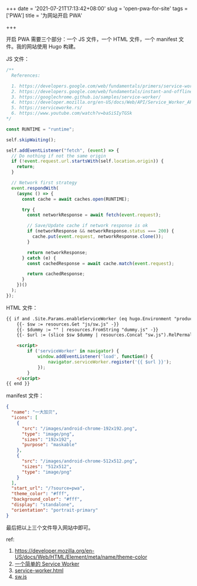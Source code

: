 +++
date = '2021-07-21T17:13:42+08:00'
slug = 'open-pwa-for-site'
tags = ['PWA']
title = '为网站开启 PWA'

+++

开启 PWA 需要三个部分：一个 JS 文件，一个 HTML 文件，一个 manifest 文件。我的网站使用 Hugo 构建。

JS 文件：

```js
/**
  References:

  1. https://developers.google.com/web/fundamentals/primers/service-workers
  2. https://developers.google.com/web/fundamentals/instant-and-offline/offline-cookbook
  3. https://googlechrome.github.io/samples/service-worker/
  4. https://developer.mozilla.org/en-US/docs/Web/API/Service_Worker_API/Using_Service_Workers
  5. https://serviceworke.rs/
  6. https://www.youtube.com/watch?v=baSiSIyTGSk
*/

const RUNTIME = "runtime";

self.skipWaiting();

self.addEventListener("fetch", (event) => {
  // Do nothing if not the same origin
  if (!event.request.url.startsWith(self.location.origin)) {
    return;
  }

  // Network first strategy
  event.respondWith(
    (async () => {
      const cache = await caches.open(RUNTIME);

      try {
        const networkResponse = await fetch(event.request);

        // Save/Update cache if network response is ok
        if (networkResponse && networkResponse.status === 200) {
          cache.put(event.request, networkResponse.clone());
        }

        return networkResponse;
      } catch (e) {
        const cachedResponse = await cache.match(event.request);

        return cachedResponse;
      }
    })()
  );
});
```

HTML 文件：

```html
{{ if and .Site.Params.enableServiceWorker (eq hugo.Environment "production") }}
    {{- $sw := resources.Get "js/sw.js" -}}
    {{- $dummy := "" | resources.FromString "dummy.js" -}}
    {{- $url := (slice $sw $dummy | resources.Concat "sw.js").RelPermalink -}}

    <script>
        if ('serviceWorker' in navigator) {
            window.addEventListener('load', function() {
                navigator.serviceWorker.register('{{ $url }}');
            });
        }
    </script>
{{ end }}
```

manifest 文件：

```json
{
  "name": "一大加贝",
  "icons": [
    {
      "src": "/images/android-chrome-192x192.png",
      "type": "image/png",
      "sizes": "192x192",
      "purpose": "maskable"
    },
    {
      "src": "/images/android-chrome-512x512.png",
      "sizes": "512x512",
      "type": "image/png"
    }
  ],
  "start_url": "/?source=pwa",
  "theme_color": "#fff",
  "background_color": "#fff",
  "display": "standalone",
  "orientation": "portrait-primary"
}
```

最后把以上三个文件导入网站中即可。

ref:

1. <https://developer.mozilla.org/en-US/docs/Web/HTML/Element/meta/name/theme-color>
2. [一个简单的 Service Worker](https://io-oi.me/tech/a-simple-service-worker/)
3. [service-worker.html](https://github.com/reuixiy/hugo-theme-meme/blob/159652eafb/layouts/partials/components/service-worker.html)
4. [sw.js](https://github.com/reuixiy/hugo-theme-meme/blob/159652eafb/assets/js/sw.js)
